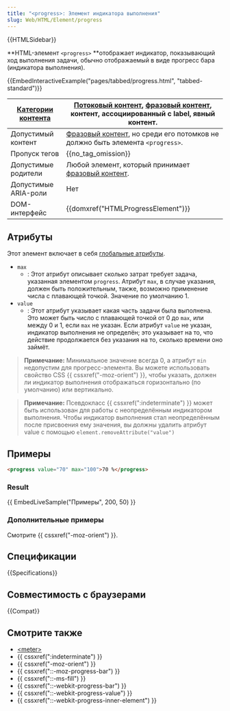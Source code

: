 ```yaml
---
title: "<progress>: Элемент индикатора выполнения"
slug: Web/HTML/Element/progress
---
```


{{HTMLSidebar}}

**HTML-элемент `<progress>` **отображает индикатор, показывающий ход выполнения задачи, обычно отображаемый в виде прогресс бара (индикатора выполнения).

{{EmbedInteractiveExample("pages/tabbed/progress.html", "tabbed-standard")}}

| [Категории контента](/ru/docs/Web/HTML/Content_categories) | [Потоковый контент](/ru/docs/Web/HTML/Content_categories#Flow_content), [фразовый контент](/ru/docs/Web/HTML/Content_categories#Phrasing_content), контент, ассоциированный с label, явный контент. |
| ---------------------------------------------------------- | --------------------------------------------------------------------------------------------------------------------------------------------------------------------------------------------------- |
| Допустимый контент                                         | [Фразовый контент](/ru/docs/Web/HTML/Content_categories#Phrasing_content), но среди его потомков не должно быть элемента `<progress>`.                                                              |
| Пропуск тегов                                              | {{no_tag_omission}}                                                                                                                                                                                 |
| Допустимые родители                                        | Любой элемент, который принимает [фразовый контент](/ru/docs/Web/HTML/Content_categories#Phrasing_content).                                                                                         |
| Допустимые ARIA-роли                                       | Нет                                                                                                                                                                                                 |
| DOM-интерфейс                                              | {{domxref("HTMLProgressElement")}}                                                                                                                                                                  |

## Атрибуты

Этот элемент включает в себя [глобальные атрибуты](/ru/docs/Web/HTML/Global_attributes).

- `max`
  - : Этот атрибут описывает сколько затрат требует задача, указанная элементом `progress`. Атрибут `max`, в случае указания, должен быть положительным, также, возможно применение числа с плавающей точкой. Значение по умолчанию 1.
- `value`
  - : Этот атрибут указывает какая часть задачи была выполнена. Это может быть число с плавающей точкой от 0 до `max`, или между 0 и 1, если `max` не указан. Если атрибут `value` не указан, индикатор выполнения не определён; это указывает на то, что действие продолжается без указания на то, сколько времени оно займёт.

> **Примечание:** Минимальное значение всегда 0, а атрибут `min` недопустим для прогресс-элемента. Вы можете использовать свойство CSS {{ cssxref("-moz-orient") }}, чтобы указать, должен ли индикатор выполнения отображаться горизонтально (по умолчанию) или вертикально.

> **Примечание:** Псевдокласс {{ cssxref(":indeterminate") }} может быть использован для работы с неопределённым индикатором выполнения. Чтобы индикатор выполнения стал неопределённым после присвоения ему значения, вы должны удалить атрибут value с помощью `element.removeAttribute("value")`

## Примеры

```html
<progress value="70" max="100">70 %</progress>
```

### Result

{{ EmbedLiveSample("Примеры", 200, 50) }}

### Дополнительные примеры

Смотрите {{ cssxref("-moz-orient") }}.

## Спецификации

{{Specifications}}

## Совместимость с браузерами

{{Compat}}

## Смотрите также

- [\<meter>](/ru/docs/Web/HTML/Element/meter)
- {{ cssxref(":indeterminate") }}
- {{ cssxref("-moz-orient") }}
- {{ cssxref("::-moz-progress-bar") }}
- {{ cssxref("::-ms-fill") }}
- {{ cssxref("::-webkit-progress-bar") }}
- {{ cssxref("::-webkit-progress-value") }}
- {{ cssxref("::-webkit-progress-inner-element") }}
